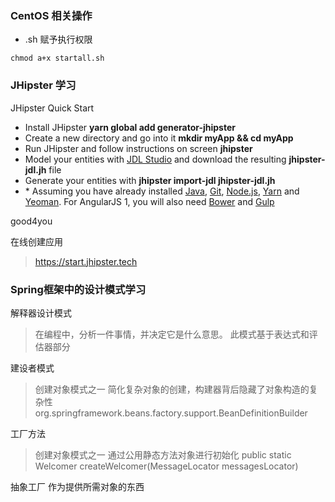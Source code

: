 ### CentOS 相关操作
* .sh 赋予执行权限
```
chmod a+x startall.sh
```

### JHipster 学习

JHipster Quick Start

* Install JHipster **yarn global add generator-jhipster**
* Create a new directory and go into it **mkdir myApp && cd myApp**
* Run JHipster and follow instructions on screen **jhipster**
* Model your entities with [JDL Studio](http://www.jhipster.tech/jdl-studio/) and download the resulting **jhipster-jdl.jh** file
* Generate your entities with **jhipster import-jdl jhipster-jdl.jh**
* \* Assuming you have already installed [Java](http://www.oracle.com/technetwork/java/javase/downloads/index.html), [Git](http://git-scm.com/), [Node.js](http://nodejs.org/), [Yarn](https://yarnpkg.com/en/docs/install) and [Yeoman](http://yeoman.io/learning/index.html). For AngularJS 1, you will also need [Bower](http://bower.io/#install-bower) and [Gulp](https://github.com/gulpjs/gulp/blob/master/docs/getting-started.md)

good4you

在线创建应用
> https://start.jhipster.tech

### Spring框架中的设计模式学习

解释器设计模式
> 在编程中，分析一件事情，并决定它是什么意思。
> 此模式基于表达式和评估器部分

建设者模式
> 创建对象模式之一
> 简化复杂对象的创建，构建器背后隐藏了对象构造的复杂性
> org.springframework.beans.factory.support.BeanDefinitionBuilder

工厂方法
> 创建对象模式之一
> 通过公用静态方法对象进行初始化
> public static Welcomer createWelcomer(MessageLocator messagesLocator)

抽象工厂
作为提供所需对象的东西
